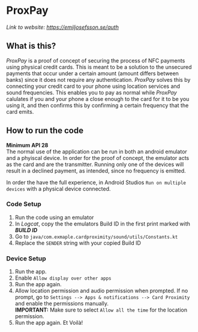 # ProxPay

*Link to website: https://emiljosefsson.se/auth*

## What is this?
*ProxPay* is a proof of concept of securing the process of NFC payments using physical credit cards. This is meant to be a solution to the unsecured payments that occur under a certain amount (amount differs between banks) since it does not require any authentication. *ProxPay* solves this by connecting your credit card to your phone using location services and sound frequencies. This enables you to pay as normal while *ProxPay* calulates if you and your phone a close enough to the card for it to be you using it, and then confirms this by confirming a certain frequency that the card emits.

## How to run the code
**Minimum API 28** \
The normal use of the application can be run in both an android emulator and a phyiscal device. In order for the proof of concept, the emulator acts as the card and are the transmitter. Running only one of the devices will result in a declined payment, as intended, since no frequency is emitted.

 In order the have the full experience, in Android Studios ```Run on multiple devices``` with a physical device connected.

### Code Setup

1. Run the code using an emulator
2. In *Logcat*, copy the the emulators Build ID in the first print marked with *****BUILD ID*****
3. Go to ```java/com.exmaple.cardproximity/sound/utils/Constants.kt```
4. Replace the ```SENDER``` string with your copied Build ID

### Device Setup
1. Run the app.
2. Enable ```Allow display over other apps```
3. Run the app again.
2. Allow location permission and audio permission when prompted. If no prompt, go to ```Settings --> Apps & notifications --> Card Proximity``` and enable the permissions manually.\
 **IMPORTANT:** Make sure to select ```Allow all the time``` for the location permission.
3. Run the app again. Et Voilà!



